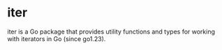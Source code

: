 # iter
iter is a Go package that provides utility functions and types for working with iterators in Go (since go1.23).
